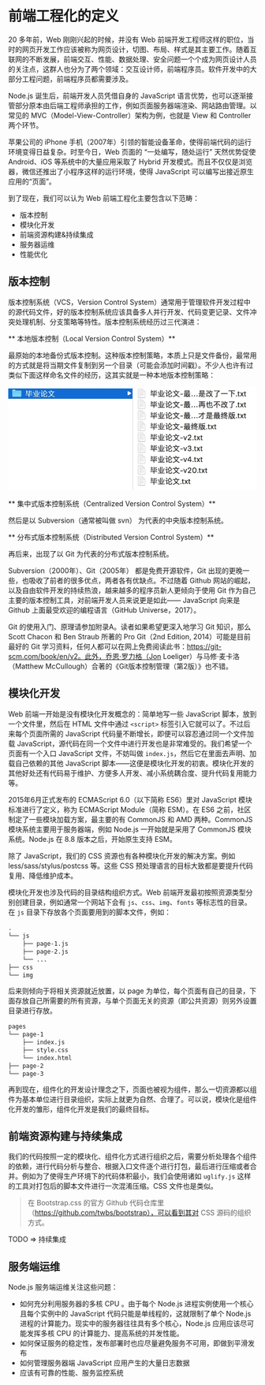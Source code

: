 # 前端工程化的定义

20 多年前，Web 刚刚兴起的时候，并没有 Web 前端开发工程师这样的职位，当时的网页开发工作应该被称为网页设计，切图、布局、样式是其主要工作。随着互联网的不断发展，前端交互、性能、数据处理、安全问题一个个成为网页设计人员的关注点，这群人也分为了两个领域：交互设计师，前端程序员。软件开发中的大部分工程问题，前端程序员都需要涉及。

Node.js 诞生后，前端开发人员凭借自身的 JavaScript 语言优势，也可以逐渐接管部分原本由后端工程师承担的工作，例如页面服务器端渲染、网站路由管理。以常见的 MVC（Model-View-Controller）架构为例，也就是 View 和 Controller 两个环节。

苹果公司的 iPhone 手机（2007年）引领的智能设备革命，使得前端代码的运行环境变得日益复杂。时至今日，Web 页面的 “一处编写，随处运行” 天然优势促使 Android、iOS 等系统中的大量应用采取了 Hybrid 开发模式。而且不仅仅是浏览器，微信还推出了小程序这样的运行环境，使得 JavaScript 可以编写出接近原生应用的“页面”。

到了现在，我们可以认为 Web 前端工程化主要包含以下范畴：

+ 版本控制
+ 模块化开发
+ 前端资源构建&持续集成
+ 服务器运维
+ 性能优化

## 版本控制

版本控制系统（VCS，Version Control System）通常用于管理软件开发过程中的源代码文件，好的版本控制系统应该具备多人并行开发、代码变更记录、文件冲突处理机制、分支策略等特性。版本控制系统经历过三代演进：

** 本地版本控制（Local Version Control System）**

最原始的本地备份式版本控制。这种版本控制策略，本质上只是文件备份，最常用的方式就是将当期文件复制到另一个目录（可能会添加时间戳）。不少人也许有过类似下面这样命名文件的经历，这其实就是一种本地版本控制策略：

![毕业论文命名](./images/local-vcs-demo.jpg)

** 集中式版本控制系统（Centralized Version Control System）**

然后是以 Subversion（通常被叫做 svn） 为代表的中央版本控制系统。

** 分布式版本控制系统（Distributed Version Control System）**

再后来，出现了以 Git 为代表的分布式版本控制系统。

Subversion（2000年）、Git（2005年） 都是免费开源软件，Git 出现的更晚一些，也吸收了前者的很多优点，两者各有优缺点。不过随着 Github 网站的崛起，以及自由软件开发的持续热浪，越来越多的程序员新人更倾向于使用 Git 作为自己主要的版本控制工具，对前端开发人员来说更是如此—— JavaScript 向来是 Github 上面最受欢迎的编程语言（GitHub Universe，2017）。

Git 的使用入门、原理请参加附录A。读者如果希望更深入地学习 Git 知识，那么 Scott Chacon 和 Ben Straub 所著的 Pro Git（2nd Edition, 2014）可能是目前最好的 Git 学习资料，任何人都可以在网上免费阅读此书：https://git-scm.com/book/en/v2。此外，乔恩·罗力格（Jon Loeliger）与马修·麦卡洛（Matthew McCullough）合著的《Git版本控制管理（第2版）》也不错。

## 模块化开发

Web 前端一开始是没有模块化开发概念的：简单地写一些 JavaScript 脚本，放到一个文件里，然后在 HTML 文件中通过 `<script>` 标签引入它就可以了。不过后来每个页面所需的 JavaScript 代码量不断增长，即便可以容忍通过同一个文件加载 JavaScript，源代码在同一个文件中进行开发也是非常难受的。我们希望一个页面有一个入口 JavaScript 文件，不妨叫做 `index.js`，然后它在里面去声明、加载自己依赖的其他 JavaScript 脚本——这便是模块化开发的初衷。模块化开发的其他好处还有代码易于维护、方便多人开发、减小系统耦合度、提升代码复用能力等。

2015年6月正式发布的 ECMAScript 6.0（以下简称 ES6）里对 JavaScript 模块标准进行了定义，称为 ECMAScript Module（简称 ESM）。在 ES6 之前，社区制定了一些模块加载方案，最主要的有 CommonJS 和 AMD 两种。CommonJS 模块系统主要用于服务器端，例如 Node.js 一开始就是采用了 CommonJS 模块系统。Node.js 在 8.8 版本之后，开始原生支持 ESM。

除了 JavaScript，我们的 CSS 资源也有各种模块化开发的解决方案。例如 less/sass/stylus/postcss 等。这些 CSS 预处理语言的目标大致都是要提升代码复用、降低维护成本。

模块化开发也涉及代码的目录结构组织方式。Web 前端开发最初按照资源类型分别创建目录，例如通常一个网站下会有 `js`、`css`、`img`、`fonts` 等标志性的目录。在 `js` 目录下存放各个页面要用到的脚本文件，例如：

```
.
└── js
    ├── page-1.js
    ├── page-2.js
    └── ...
├── css
└── img
```

后来则倾向于将相关资源就近放置，以 page 为单位，每个页面有自己的目录，下面存放自己所需要的所有资源，与单个页面无关的资源（即公共资源）则另外设置目录进行存放。

```
pages
└── page-1
    ├── index.js
    ├── style.css
    └── index.html
├── page-2
└── page-3
```

再到现在，组件化的开发设计理念之下，页面也被视为组件，那么一切资源都以组件为基本单位进行目录组织，实际上就更为自然、合理了。可以说，模块化是组件化开发的雏形，组件化开发是我们的最终目标。

## 前端资源构建与持续集成

我们的代码按照一定的模块化、组件化方式进行组织之后，需要分析处理各个组件的依赖，进行代码分析与整合、根据入口文件逐个进行打包，最后进行压缩或者合并。例如为了使得生产环境下的代码体积最小，我们会使用诸如 `uglify.js` 这样的工具对打包后的脚本文件进行一次混淆压缩。CSS 文件也是类似。

> 在 Bootstrap.css 的官方 Github 代码仓库里（https://github.com/twbs/bootstrap），可以看到其对 CSS 源码的组织方式。

TODO => 持续集成

## 服务端运维

Node.js 服务端运维关注这些问题：

+ 如何充分利用服务器的多核 CPU 。由于每个 Node.js 进程实例使用一个核心且每个实例中的 JavaScript 代码只能是单线程的，这就限制了单个 Node.js 进程的计算能力。现实中的服务器往往具有多个核心，Node.js 应用应该尽可能发挥多核 CPU 的计算能力、提高系统的并发性能。
+ 如何保证服务的稳定性，发布部署时也应尽量避免服务不可用，即做到平滑发布
+ 如何管理服务器端 JavaScript 应用产生的大量日志数据
+ 应该有可靠的性能、服务监控系统


